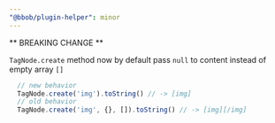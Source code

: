 ```yaml
---
"@bbob/plugin-helper": minor
---
```


** BREAKING CHANGE **


`TagNode.create` method now by default pass `null` to content instead of empty array `[]`

```js
  // new behavior
  TagNode.create('img').toString() // -> [img]
  // old behavior
  TagNode.create('img', {}, []).toString() // -> [img][/img]
```
